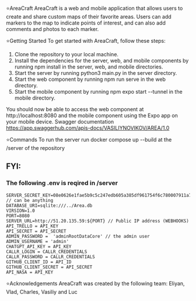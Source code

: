 ⭐AreaCraft
AreaCraft is a web and mobile application that allows users to create and share custom maps of their favorite areas. Users can add markers to the map to indicate points of interest, and can also add comments and photos to each marker.

⭐Getting Started
To get started with AreaCraft, follow these steps:

1. Clone the repository to your local machine.
2. Install the dependencies for the server, web, and mobile components by running npm install in the server, web, and mobile directories.
3. Start the server by running python3 main.py in the server directory.
4. Start the web component by running npm run serve in the web directory.
5. Start the mobile component by running npm expo start --tunnel in the mobile directory.

You should now be able to access the web component at http://localhost:8080 and the mobile component using the Expo app on your mobile device.
Swagger documentation https://app.swaggerhub.com/apis-docs/VASILIYNOVIKOV/AREA/1.0

⭐Commands
To run the server run docker compose up --build at the /server of the repository

## FYI:
### The following .env is reqired in /server
```
SERVER_SECRET_KEY=08e0626e1fae5b9c5c247edb605a385df961754f6c780007911a72a2a979f48b // can be anything
DATABASE_URI=sqlite:///../Area.db
VIRSION=1.0
PORT=8080
SERVER_URL=http://51.20.135.59:${PORT} // Public IP address (WEBHOOKS)
API_TRELLO = API_KEY
API_SECRET = API_SECRET
ADMIN_PASSWORD =  'adminRootDataCore' // the admin user
ADMIN_USERNAME = 'admin'
CHATGPT_API_KEY = API_KEY
CALLR_LOGIN = CALLR_CREDENTIALS
CALLR_PASSWORD = CALLR_CREDENTIALS
GITHUB_CLIENT_ID = API_ID
GITHUB_CLIENT_SECRET = API_SECRET
API_NASA = API_KEY
```

⭐Acknowledgements
AreaCraft was created by the following team:
Eliyan, Vlad, Charles, Vasiliy and Luc
